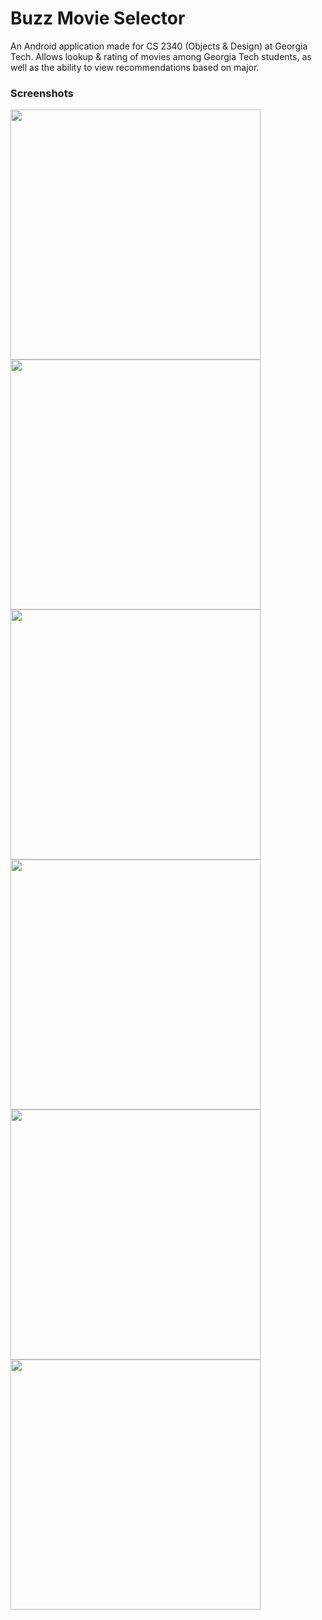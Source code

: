 # Buzz Movie Selector

An Android application made for CS 2340 (Objects & Design) at Georgia Tech. Allows lookup & rating of movies among Georgia Tech students, as well as the ability to view recommendations based on major.

### Screenshots

<img src="https://raw.githubusercontent.com/njdelima/cs2340-group59/master/screenshots/1.png" width="400" />
<img src="https://raw.githubusercontent.com/njdelima/cs2340-group59/master/screenshots/2.png" width="400" />
<img src="https://raw.githubusercontent.com/njdelima/cs2340-group59/master/screenshots/3.png" width="400" />
<img src="https://raw.githubusercontent.com/njdelima/cs2340-group59/master/screenshots/4.png" width="400" />
<img src="https://raw.githubusercontent.com/njdelima/cs2340-group59/master/screenshots/5.png" width="400" />
<img src="https://raw.githubusercontent.com/njdelima/cs2340-group59/master/screenshots/6.png" width="400" />
